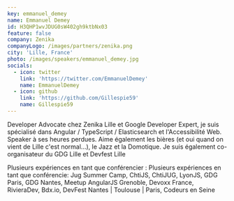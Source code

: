 ```yaml
---
key: emmanuel_demey
name: Emmanuel Demey
id: H3QHP1wvJDUG0sW402gh9ktbNx03
feature: false
company: Zenika
companyLogo: /images/partners/zenika.png
city: 'Lille, France'
photo: /images/speakers/emmanuel_demey.jpg
socials:
  - icon: twitter
    link: 'https://twitter.com/EmmanuelDemey'
    name: EmmanuelDemey
  - icon: github
    link: 'https://github.com/Gillespie59'
    name: Gillespie59
---
```

Developer Advocate chez Zenika Lille et Google Developer Expert, je suis spécialisé dans Angular / TypeScript / Elasticsearch et l'Accessibilité Web. Speaker à ses heures perdues. Aime également les bières (et oui quand on vient de Lille c'est normal...), le Jazz et la Domotique. 
Je suis également co-organisateur du GDG Lille et Devfest Lille

Plusieurs expériences en tant que conférencier : Plusieurs expériences en tant que conférencie:  Jug Summer Camp, ChtiJS, ChtiJUG, LyonJS, GDG Paris, GDG Nantes, Meetup AngularJS Grenoble, Devoxx France, RivieraDev, Bdx.io, DevFest Nantes | Toulouse | Paris, Codeurs en Seine